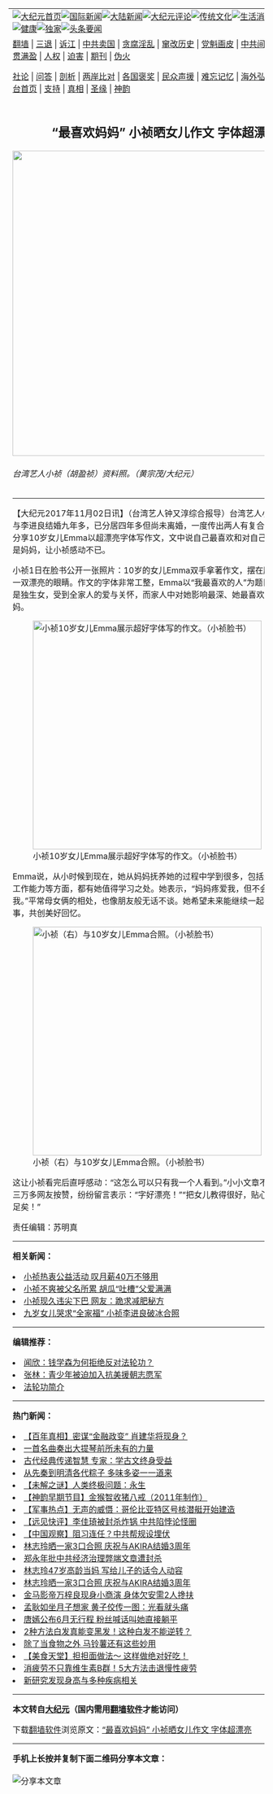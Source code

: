 <a name="1" id="1" target="_blank"></a><span id="1"></span>
<table align=center border="0"><tr><td colspan="2" VALIGN=TOP><a href="https://github.com/trdaqu3782/djy/blob/master/gb/nf1351518.md#1"><img src="https://raw.githubusercontent.com/trdaqu3782/www/master/t/djy/1.jpg" title="大纪元首页" alt="大纪元首页"></a><a href="https://github.com/trdaqu3782/djy/blob/master/gb/n24hr.md#1"><img src="https://raw.githubusercontent.com/trdaqu3782/www/master/t/djy/3.jpg" title="国际新闻" alt="国际新闻"></a><a href="https://github.com/trdaqu3782/djy/blob/master/gb/nsc413.md#1"><img src="https://raw.githubusercontent.com/trdaqu3782/www/master/t/djy/4.jpg" title="大陆新闻" alt="大陆新闻"></a><a href="https://github.com/trdaqu3782/djy/blob/master/gb/news392.md#1"><img src="https://raw.githubusercontent.com/trdaqu3782/www/master/t/djy/5.jpg" title="大纪元评论" alt="大纪元评论"></a><a href="https://github.com/trdaqu3782/djy/blob/master/gb/news2007.md#1"><img src="https://raw.githubusercontent.com/trdaqu3782/www/master/t/djy/6.jpg" title="传统文化" alt="传统文化"></a><a href="https://github.com/trdaqu3782/djy/blob/master/gb/news2008.md#1"><img src="https://raw.githubusercontent.com/trdaqu3782/www/master/t/djy/7.jpg" title="生活消费" alt="生活消费"></a><a href="https://github.com/trdaqu3782/djy/blob/master/gb/ncyule.md#1"><img src="https://raw.githubusercontent.com/trdaqu3782/www/master/t/djy/8.jpg" title="娱乐休闲" alt="娱乐休闲"></a><a href="https://github.com/trdaqu3782/djy/blob/master/gb/nsc1002.md#1"><img src="https://raw.githubusercontent.com/trdaqu3782/www/master/t/djy/9.jpg" title="健康" alt="健康"></a><a href="https://github.com/trdaqu3782/djy/blob/master/gb/nf6092.md#1"><img src="https://raw.githubusercontent.com/trdaqu3782/www/master/t/djy/10a.jpg" title="独家" alt="独家"></a><a href="https://github.com/trdaqu3782/djy/blob/master/gb/nf4514.md#1"><img src="https://raw.githubusercontent.com/trdaqu3782/www/master/t/djy/12a.jpg" title="头条要闻" alt="头条要闻"></a></td></tr>
<tr><td colspan="2" VALIGN=TOP><a target="_blank" href="https://github.com/trdaqu3782/www/blob/master/README.md?zsrh#1">翻墙</a> | <a target="_blank" href="https://github.com/trdaqu3782/djy/blob/master/gb/nf5657.md#1">三退</a> | <a target="_blank" href="https://github.com/trdaqu3782/djy/blob/master/gb/nf6124.md#1">诉江</a> | <a target="_blank" href="https://github.com/trdaqu3782/djy/blob/master/gb/nf1176117.md#1">中共卖国</a> | <a target="_blank" href="https://github.com/trdaqu3782/djy/blob/master/gb/nf5773.md#1">贪腐淫乱</a> | <a target="_blank" href="https://github.com/trdaqu3782/djy/blob/master/gb/nf1176115.md#1">窜改历史</a> | <a target="_blank" href="https://github.com/trdaqu3782/djy/blob/master/gb/nf1176107.md#1">党魁画皮</a> | <a target="_blank" href="https://github.com/trdaqu3782/djy/blob/master/gb/nf1320400.md#1">中共间谍</a> | <a target="_blank" href="https://github.com/trdaqu3782/djy/blob/master/gb/nf1176114.md#1">破坏传统</a> | <a target="_blank" href="https://github.com/trdaqu3782/ntdtv/blob/master/gb/prog447_1.md#1">恶贯满盈</a> | <a target="_blank" href="https://github.com/trdaqu3782/djy/blob/master/gb/ncid278.md#1">人权</a> | <a target="_blank" href="https://github.com/trdaqu3782/djy/blob/master/gb/nf1176111.md#1">迫害</a> | <a target="_blank" href="https://gitlab.com/szzdlab/mh-qikan/blob/master/README.md#1">期刊</a> | <a target="_blank" href="https://github.com/trdaqu3782/djy/blob/master/gb/nf5562.md#1">伪火</a></p><p><a target="_blank" href="https://github.com/trdaqu3782/djy/blob/master/gb/9p.md#1">社论</a> | <a target="_blank" href="https://github.com/trdaqu3782/djy/blob/master/gb/nf4378.md#1">问答</a> | <a target="_blank" href="https://github.com/trdaqu3782/djy/blob/master/gb/nf5792.md#1">剖析</a> | <a target="_blank" href="https://github.com/trdaqu3782/djy/blob/master/gb/nf5735.md#1">两岸比对</a> | <a target="_blank" href="https://github.com/trdaqu3782/djy/blob/master/gb/nf6119.md#1">各国褒奖</a> | <a target="_blank" href="https://github.com/trdaqu3782/djy/blob/master/gb/nf6120.md#1">民众声援</a> | <a target="_blank" href="https://github.com/trdaqu3782/djy/blob/master/gb/nf1188594.md#1">难忘记忆</a> | <a target="_blank" href="https://github.com/trdaqu3782/djy/blob/master/gb/nf3180.md#1">海外弘传</a> | <a target="_blank" href="https://github.com/trdaqu3782/djy/blob/master/gb/nf5410.md#1">万人上访</a> | <a target="_blank" href="https://github.com/trdaqu3782/www/blob/master/README.md?zsrh#1">平台首页</a> | <a target="_blank" href="https://github.com/trdaqu3782/djy/blob/master/gb/nf4386.md#1">支持</a> | <a target="_blank" href="https://github.com/trdaqu3782/djy/blob/master/gb/nf4389.md#1">真相</a> | <a target="_blank" href="https://github.com/trdaqu3782/djy/blob/master/gb/nf5790.md#1">圣缘</a> | <a target="_blank" href="https://github.com/trdaqu3782/djy/blob/master/gb/nf4786.md#1">神韵</a></td></tr>
<tr><td VALIGN=TOP width="626"><h2 align=center>“最喜欢妈妈” 小祯晒女儿作文 字体超漂亮</h2>
<img width="600" src="https://i.epochtimes.com/assets/uploads/2016/05/1605031700082563-600x400.jpg" />
<h6>台湾艺人小祯（胡盈祯）资料照。（黄宗茂/大纪元）
</h6>
<hr>
	<p>【大纪元2017年11月02日讯】（台湾艺人钟又淳综合报导）台湾艺人<ahref="https://github.com/trdaqu3782/djy/blob/master/gb/tag/%E5%B0%8F%E7%A5%AF.md#1">小祯</a><ahref="https://github.com/trdaqu3782/djy/blob/master/gb/tag/%E8%83%A1%E7%9B%88%E7%A5%AF.md#1">胡盈祯</a>）与李进良结婚九年多，已分居四年多但尚未离婚，一度传出两人有复合迹象。日前她分享10岁女儿Emma以超漂亮字体写作文，文中说自己最喜欢和对自己影响最深的人是妈妈，让小祯感动不已。</p>
<p><ahref="https://github.com/trdaqu3782/djy/blob/master/gb/tag/%E5%B0%8F%E7%A5%AF.md#1">小祯</a>1日在脸书公开一张照片：10岁的女儿Emma双手拿著作文，摆在脸前，仅露出一双漂亮的眼睛。作文的字体非常工整，Emma以“我最喜欢的人”为题目写道，自己是独生女，受到全家人的爱与关怀，而家人中对她影响最深、她最喜欢的人就是妈妈。</p>
<figure id="attachment_9795164" aria-describedby="caption-attachment-9795164" style="width: 450px" class="wp-caption aligncenter"><ahref=" https://i.epochtimes.com/assets/uploads/2017/11/xiaozen01-450x600.jpg" target="_blank" rel="noreferrer noopener"> <img class="size-medium wp-image-9795164" src="https://i.epochtimes.com/assets/uploads/2017/11/xiaozen01-450x600.jpg" alt="小祯10岁女儿Emma展示超好字体写的作文。（小祯脸书）" width="450" b="600" /></a><figcaption id="caption-attachment-9795164" class="wp-caption-text">小祯10岁女儿Emma展示超好字体写的作文。（小祯脸书）</figcaption></figure>
<p>Emma说，从小时候到现在，她从妈妈抚养她的过程中学到很多，包括处理家务以及工作能力等方面，都有她值得学习之处。她表示，“妈妈疼爱我，但不会过度溺爱我。”平常母女俩的相处，也像朋友般无话不谈。她希望未来能继续一起分享生活大小事，共创美好回忆。</p>
<figure id="attachment_9795169" aria-describedby="caption-attachment-9795169" style="width: 450px" class="wp-caption aligncenter"><ahref=" https://i.epochtimes.com/assets/uploads/2017/11/xiaozen02-450x450.jpg" target="_blank" rel="noreferrer noopener"> <img class="size-medium wp-image-9795169" src="https://i.epochtimes.com/assets/uploads/2017/11/xiaozen02-450x450.jpg" alt="小祯（右）与10岁女儿Emma合照。（小祯脸书）" width="450" b="450" /></a><figcaption id="caption-attachment-9795169" class="wp-caption-text">小祯（右）与10岁女儿Emma合照。（小祯脸书）</figcaption></figure>
<p>这让小祯看完后直呼感动：“这怎么可以只有我一个人看到。”小小文章不到一天就吸引三万多网友按赞，纷纷留言表示：“字好漂亮！”“把女儿教得很好，贴心又懂事，人生足矣！”</p>
<p>责任编辑：苏明真</p>
	
<hr>


<strong>相关新闻：</strong>
<li><a href="https://github.com/trdaqu3782/djy/blob/master/gb/16/4/28/n7782008.md#1">小祯热衷公益活动  叹月薪40万不够用</a></li>
<li><a href="https://github.com/trdaqu3782/djy/blob/master/gb/16/5/3/n7799478.md#1">小祯不爽被父名所累 胡瓜“吐槽”父爱满满</a></li>
<li><a href="https://github.com/trdaqu3782/djy/blob/master/gb/16/6/16/n8006160.md#1">小祯现久违尖下巴 网友：跪求减肥秘方</a></li>
<li><a href="https://github.com/trdaqu3782/djy/blob/master/gb/16/9/13/n8296827.md#1">九岁女儿哭求“全家福” 小祯李进良破冰合照</a></li>
<hr>


<strong>编辑推荐：</strong>
<li><a href="https://github.com/ychojm359/djy/blob/master/gb/21/1/23/n12707407.md#1" target="_blank">闻欣：钱学森为何拒绝反对法轮功？</a></li><li><a href="https://github.com/tsiac2612/djy/blob/master/gb/19/12/28/n11751711.md#1" target="_blank">张林：青少年被迫加入抗美援朝志愿军</a></li><li><a href="https://github.com/tsiac2612/djy/blob/master/gb/8/11/13/n2327659.md#1" target="_blank">法轮功简介</a></li>
<hr>

<strong>热门新闻：</strong>
<li><a href="https://github.com/trdaqu3782/djy/blob/master/gb/22/5/5/n13727490.md#1">【百年真相】密谋“金融政变” 肖建华将现身？</a></li>
<li><a href="https://github.com/trdaqu3782/djy/blob/master/gb/22/5/28/n13747559.md#1">一首名曲奏出大提琴前所未有的力量</a></li>
<li><a href="https://github.com/trdaqu3782/djy/blob/master/gb/22/6/5/n13752815.md#1">古代经典传递智慧 专家：学古文终身受益</a></li>
<li><a href="https://github.com/trdaqu3782/djy/blob/master/gb/22/5/24/n13744127.md#1">从先秦到明清各代粽子 多味多姿一一道来</a></li>
<li><a href="https://github.com/trdaqu3782/djy/blob/master/gb/22/6/5/n13753020.md#1">【未解之谜】人类终极问题：永生</a></li>
<li><a href="https://github.com/trdaqu3782/djy/blob/master/gb/22/6/7/n13754276.md#1">【神韵早期节目】金猴智收猪八戒（2011年制作）</a></li>
<li><a href="https://github.com/trdaqu3782/djy/blob/master/gb/22/6/6/n13753624.md#1">【军事热点】无声的威慑：哥伦比亚特区号核潜艇开始建造</a></li>
<li><a href="https://github.com/trdaqu3782/djy/blob/master/gb/22/6/6/n13753671.md#1">【远见快评】李佳琦被封杀炸锅 中共陷悖论怪圈</a></li>
<li><a href="https://github.com/trdaqu3782/djy/blob/master/gb/22/6/6/n13753438.md#1">【中国观察】阻习连任？中共帮规设埋伏</a></li>
<li><a href="https://github.com/trdaqu3782/djy/blob/master/gb/22/6/6/n13753608.md#1">林志玲晒一家3口合照 庆祝与AKIRA结婚3周年</a></li>
<li><a href="https://github.com/trdaqu3782/djy/blob/master/gb/22/6/6/n13753268.md#1">郑永年批中共经济治理弊端文章遭封杀</a></li>
<li><a href="https://github.com/trdaqu3782/djy/blob/master/gb/22/6/5/n13752937.md#1">林志玲47岁高龄当妈 写给儿子的话令人动容</a></li>
<li><a href="https://github.com/trdaqu3782/djy/blob/master/gb/22/6/6/n13753608.md#1">林志玲晒一家3口合照 庆祝与AKIRA结婚3周年</a></li>
<li><a href="https://github.com/trdaqu3782/djy/blob/master/gb/22/6/5/n13752955.md#1">金马影帝万梓良现身小商演 身体欠安需2人搀扶</a></li>
<li><a href="https://github.com/trdaqu3782/djy/blob/master/gb/22/6/6/n13753355.md#1">孟耿如坐月子想家 黄子佼传一图：光看就头痛</a></li>
<li><a href="https://github.com/trdaqu3782/djy/blob/master/gb/22/6/5/n13753030.md#1">唐嫣公布6月无行程 粉丝喊话叫她直接躺平</a></li>
<li><a href="https://github.com/trdaqu3782/djy/blob/master/gb/22/6/1/n13750249.md#1">2种方法白发真能变黑发！这种白发不能逆转？</a></li>
<li><a href="https://github.com/trdaqu3782/djy/blob/master/gb/22/6/5/n13752699.md#1">除了当食物之外 马铃薯还有这些妙用</a></li>
<li><a href="https://github.com/trdaqu3782/djy/blob/master/gb/22/6/6/n13753280.md#1">【美食天堂】担担面做法～ 这样做绝对好吃！</a></li>
<li><a href="https://github.com/trdaqu3782/djy/blob/master/gb/22/6/3/n13751357.md#1">消疲劳不只靠维生素B群！5大方法击退慢性疲劳</a></li>
<li><a href="https://github.com/trdaqu3782/djy/blob/master/gb/22/6/6/n13753091.md#1">新研究发现身高与多种疾病相关</a></li>
<hr>

<strong>本文转自<a href="https://www.epochtimes.com">大纪元</a>（国内需用<a href="https://github.com/trdaqu3782/www/blob/master/README.md#8">翻墙软件</a>才能访问）</strong><p>下载<a href="https://github.com/trdaqu3782/www/blob/master/README.md#8">翻墙软件</a>浏览原文：<a href="https://www.epochtimes.com/gb/17/11/1/n9795147.htm">“最喜欢妈妈” 小祯晒女儿作文 字体超漂亮</a></p><hr>

<strong>手机上长按并复制下面二维码分享本文章：</strong><br><br><img src="https://chart.apis.google.com/chart?cht=qr&chs=240x240&choe=UTF-8&chld=M|2&chl=https://github.com/trdaqu3782/djy/blob/master/gb/17/11/1/n9795147.md%231" title="分享本文章"></td><td VALIGN=TOP><a href="https://github.com/trdaqu3782/djy/blob/master/gb/16/1/21/n4622075.md?dfh#1" target="_blank"><img src="https://raw.githubusercontent.com/trdaqu3782/djy/master/gb/300/wei-f1.jpg" title="中共的伪火骗局"  alt="中共的伪火骗局"></a><br><a href="https://github.com/trdaqu3782/www/blob/master/README.md?dfh#9" target="_blank"><img src="https://raw.githubusercontent.com/trdaqu3782/djy/master/gb/300/yong-h.jpg" title="永恒的见证"  alt="永恒的见证"></a><br><a href="https://github.com/trdaqu3782/djy/blob/master/gb/13/9/29/n3974789.md?dfh#1" target="_blank"><img src="https://raw.githubusercontent.com/trdaqu3782/djy/master/gb/300/shang-lnz.jpg" title="善良女子被中共投男牢"  alt="善良女子被中共投男牢"></a><br><a href="https://github.com/trdaqu3782/djy/blob/master/gb/16/3/16/n4663449.md?dfh#1" target="_blank"><img src="https://raw.githubusercontent.com/trdaqu3782/djy/master/gb/300/huo-z3.jpg" title="警卫目击活摘器官"  alt="警卫目击活摘器官"></a><br><a href="https://github.com/trdaqu3782/djy/blob/master/gb/16/8/7/n8177641.md?dfh#1" target="_blank"><img src="https://raw.githubusercontent.com/trdaqu3782/djy/master/gb/300/huo-z4.jpg" title="证人描述活摘恐怖"  alt="证人描述活摘恐怖"></a><br><a href="https://github.com/trdaqu3782/djy/blob/master/gb/10/4/19/n2881569.md?dfh#1" target="_blank"><img src="https://raw.githubusercontent.com/trdaqu3782/djy/master/gb/300/huo-z1.jpg" title="揭开活摘器官黑幕"  alt="揭开活摘器官黑幕"></a><br><a href="https://github.com/trdaqu3782/djy/blob/master/gb/10/11/7/n3077476.md?dfh#1" target="_blank"><img src="https://raw.githubusercontent.com/trdaqu3782/djy/master/gb/300/ma-ks.jpg" title="马克思的成魔之路"  alt="马克思的成魔之路"></a><br><a href="https://github.com/trdaqu3782/djy/blob/master/gb/14/6/9/n4173977.md?dfh#1" target="_blank"><img src="https://raw.githubusercontent.com/trdaqu3782/djy/master/gb/300/chang-zs.jpg" title="藏字石 蕴天机"  alt="藏字石 蕴天机"></a><br><a href="https://github.com/trdaqu3782/djy/blob/master/gb/18/5/10/n10381511.md?dfh#1" target="_blank"><img src="https://raw.githubusercontent.com/trdaqu3782/djy/master/gb/300/st1.jpg" title="关注三亿人三退"  alt="关注三亿人三退"></a><br><a href="https://github.com/trdaqu3782/djy/blob/master/gb/18/3/21/n10237682.md?dfh#1" target="_blank"><img src="https://raw.githubusercontent.com/trdaqu3782/djy/master/gb/300/jie-t.jpg" title="解体中共复兴中华"  alt="解体中共复兴中华"></a><br><a href="https://github.com/trdaqu3782/djy/blob/master/gb/9/2/9/n2422991.md?dfh#1" target="_blank"><img src="https://raw.githubusercontent.com/trdaqu3782/djy/master/gb/300/gao-zs.jpg" title="中共迫害良心律师"  alt="中共迫害良心律师"></a><br><a href="https://github.com/trdaqu3782/djy/blob/master/gb/18/12/9/n10900044.md?dfh#1" target="_blank"><img src="https://raw.githubusercontent.com/trdaqu3782/djy/master/gb/300/sj1.jpg" title="三百多万人举报江泽民"  alt="三百多万人举报江泽民"></a><br><a href="https://github.com/trdaqu3782/djy/blob/master/gb/18/8/28/n10672014.md?dfh#1" target="_blank"><img src="https://raw.githubusercontent.com/trdaqu3782/djy/master/gb/300/sj2.jpg" title="这些官员为何起诉江泽民"  alt="这些官员为何起诉江泽民"></a><br><a href="https://github.com/trdaqu3782/djy/blob/master/gb/8/12/18/n2367165.md?dfh#1" target="_blank"><img src="https://raw.githubusercontent.com/trdaqu3782/djy/master/gb/300/liangan.jpg" title="海峡两岸的强烈对比"  alt="海峡两岸的强烈对比"></a><br><a href="https://github.com/trdaqu3782/djy/blob/master/gb/15/12/10/n4593139.md?dfh#1" target="_blank"><img src="https://raw.githubusercontent.com/trdaqu3782/djy/master/gb/300/jia-ndzl.jpg" title="加拿大总理的贺信"  alt="加拿大总理的贺信"></a><br><a href="https://github.com/trdaqu3782/djy/blob/master/gb/11/6/17/n3289382.md?dfh#1" target="_blank"><img src="https://raw.githubusercontent.com/trdaqu3782/djy/master/gb/300/xiao-wd.jpg" title="探寻真相兼听则明"  alt="探寻真相兼听则明"></a><br><a href="https://github.com/trdaqu3782/djy/blob/master/gb/18/10/27/n10812623.md?dfh#1" target="_blank"><img src="https://raw.githubusercontent.com/trdaqu3782/djy/master/gb/300/yindu.jpg" title="印度媒体报道东方"  alt="印度媒体报道东方"></a><br><a href="https://github.com/trdaqu3782/djy/blob/master/gb/18/6/9/n10469652.md?dfh#1" target="_blank"><img src="https://raw.githubusercontent.com/trdaqu3782/djy/master/gb/300/xie-j.jpg" title="不一样的海外校园"  alt="不一样的海外校园"></a><br><a href="https://github.com/trdaqu3782/djy/blob/master/gb/7/4/5/n1669415.md?dfh#1" target="_blank"><img src="https://raw.githubusercontent.com/trdaqu3782/djy/master/gb/300/li-up.jpg" title="从大师到徒弟的传奇"  alt="从大师到徒弟的传奇"></a><br><a href="https://github.com/trdaqu3782/djy/blob/master/gb/17/5/26/n9191512.md?dfh#1" target="_blank"><img src="https://raw.githubusercontent.com/trdaqu3782/djy/master/gb/300/zfl2.jpg" title="亿万人与东方一本奇书"  alt="亿万人与东方一本奇书"></a><br><a href="https://github.com/trdaqu3782/djy/blob/master/gb/13/11/27/n4020290.md?dfh#1" target="_blank"><img src="https://raw.githubusercontent.com/trdaqu3782/djy/master/gb/300/zhen-h.jpg" title="大陆见不到的震撼场面"  alt="大陆见不到的震撼场面"></a><br><a href="https://github.com/trdaqu3782/djy/blob/master/gb/15/7/17/n4482910.md?dfh#1" target="_blank"><img src="https://raw.githubusercontent.com/trdaqu3782/djy/master/gb/300/dalu-sk.jpg" title="人心向善 大陆当初盛况"  alt="人心向善 大陆当初盛况"></a><br><a href="https://github.com/trdaqu3782/djy/blob/master/gb/19/1/5/n10955468.md?dfh#1" target="_blank"><img src="https://raw.githubusercontent.com/trdaqu3782/djy/master/gb/300/zfl1.jpg" title="追寻真理 这书讲什么"  alt="追寻真理 这书讲什么"></a><br><a href="https://github.com/trdaqu3782/www/blob/master/README.md?dfh#1" target="_blank"><img src="https://raw.githubusercontent.com/trdaqu3782/djy/master/gb/300/fq1.jpg" title="下载免费翻墙软件"  alt="下载免费翻墙软件"></a><br></td></tr></table>
